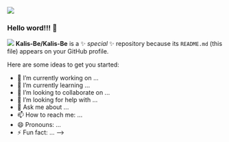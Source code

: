 ![](https://user-images.githubusercontent.com/99373782/153363893-4542b4ff-4e1c-425c-b6e9-f212f3962c83.gif)

### Hello word!!! 👋
![](https://user-images.githubusercontent.com/99373782/153359082-9891c2f8-69f4-4258-83f0-c5dfbe69ace3.png)
**Kalis-Be/Kalis-Be** is a ✨ _special_ ✨ repository because its `README.md` (this file) appears on your GitHub profile.

Here are some ideas to get you started:

- 🔭 I’m currently working on ...
- 🌱 I’m currently learning ...
- 👯 I’m looking to collaborate on ...
- 🤔 I’m looking for help with ...
- 💬 Ask me about ...
- 📫 How to reach me: ...
- 😄 Pronouns: ...
- ⚡ Fun fact: ...
-->
